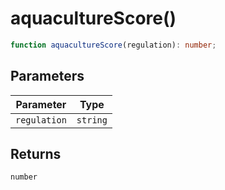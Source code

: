 # aquacultureScore()

```ts
function aquacultureScore(regulation): number;
```

## Parameters

| Parameter    | Type     |
| ------------ | -------- |
| `regulation` | `string` |

## Returns

`number`
